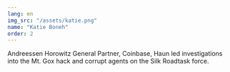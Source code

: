 ```yaml
---
lang: en
img_src: "/assets/katie.png"
name: "Katie Boneh"
order: 2
---
```


Andreessen Horowitz General Partner, Coinbase, Haun led investigations into the Mt. Gox​ hack and corrupt agents on the Silk Road​ task force.